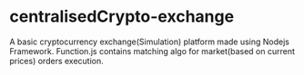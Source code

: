 # centralisedCrypto-exchange
A basic cryptocurrency exchange(Simulation) platform made using Nodejs Framework.
Function.js contains matching algo for market(based on current prices) orders execution.
